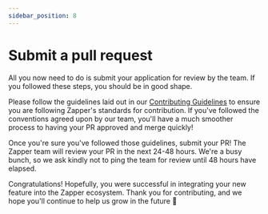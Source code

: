 ```yaml
---
sidebar_position: 8
---
```


#  Submit a pull request

All you now need to do is submit your application for review by the team. If you followed these steps, you should be in good shape.

Please follow the guidelines laid out in our [Contributing Guidelines](https://github.com/Zapper-fi/studio/blob/main/CONTRIBUTING.md) to ensure you are following Zapper's standards for contribution. If you've followed the conventions agreed upon by our team, you'll have a much smoother process to having your PR approved and merge quickly!

Once you're sure you've followed those guidelines, submit your PR! The Zapper team will review your PR in the next 24-48 hours. We're a busy bunch, so we ask kindly not to ping the team for review until 48 hours have elapsed.

Congratulations! Hopefully, you were successful in integrating your new feature into the Zapper ecosystem. Thank you for contributing, and we hope you'll continue to help us grow in the future 🙏